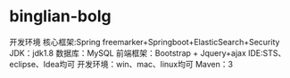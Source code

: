 # binglian-bolg

开发环境
核心框架:Spring freemarker+Springboot+ElasticSearch+Security
JDK：jdk1.8
数据库：MySQL
前端框架：Bootstrap + Jquery+ajax
IDE:STS、eclipse、Idea均可
开发环境：win、mac、linux均可
Maven：3
